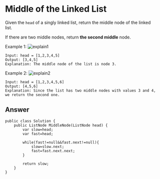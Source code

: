 # Middle of the Linked List
Given the `head` of a singly linked list, return the middle node of the linked list.

If there are two middle nodes, return **the second middle** node.

Example 1:
![explain1](https://assets.leetcode.com/uploads/2021/07/23/lc-midlist1.jpg)
```
Input: head = [1,2,3,4,5]
Output: [3,4,5]
Explanation: The middle node of the list is node 3.
```
Example 2:
![explain2](https://assets.leetcode.com/uploads/2021/07/23/lc-midlist2.jpg)
```
Input: head = [1,2,3,4,5,6]
Output: [4,5,6]
Explanation: Since the list has two middle nodes with values 3 and 4, we return the second one.
```

## Answer
```
public class Solution {
    public ListNode MiddleNode(ListNode head) {
        var slow=head;
        var fast=head;

        while(fast!=null&&fast.next!=null){
            slow=slow.next;
            fast=fast.next.next;
        }

        return slow;
    }
}
```